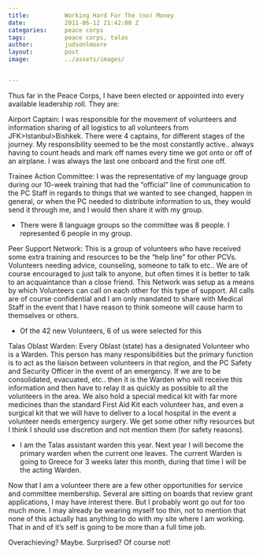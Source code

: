 ```yaml
---
title:			Working Hard For The (no) Money
date:			2011-06-12 21:42:00 Z
categories:		peace corps
tags:			peace corps, talas
author:			judsonlmoore
layout:			post
image:			../assets/images/


---
```


Thus far in the Peace Corps, I have been elected or appointed into every available leadership roll. They are:

Airport Captain:
I was responsible for the movement of volunteers and information sharing of all logistics to all volunteers from JFK>Istanbul>Bishkek. There were 4 captains, for different stages of the journey. My responsibility seemed to be the most constantly active.. always having to count heads and mark off names every time we got onto or off of an airplane. I was always the last one onboard and the first one off.

Trainee Action Committee:
I was the representative of my language group during our 10-week training that had the “official” line of communication to the PC Staff in regards to things that we wanted to see changed, happen in general, or when the PC needed to distribute information to us, they would send it through me, and I would then share it with my group.

- There were 8 language groups so the committee was 8 people. I represented 6 people in my group.

Peer Support Network:
This is a group of volunteers who have received some extra training and resources to be the “help line” for other PCVs. Volunteers needing advice, counseling, someone to talk to etc.. We are of course encouraged to just talk to anyone, but often times it is better to talk to an acquaintance than a close friend. This Network was setup as a means by which Volunteers can call on each other for this type of support. All calls are of course confidential and I am only mandated to share with Medical Staff in the event that I have reason to think someone will cause harm to themselves or others.

- Of the 42 new Volunteers, 6 of us were selected for this

Talas Oblast Warden:
Every Oblast (state) has a designated Volunteer who is a Warden. This person has many responsibilities but the primary function is to act as the liaison between volunteers in that region, and the PC Safety and Security Officer in the event of an emergency. If we are to be consolidated, evacuated, etc.. then it is the Warden who will receive this information and then have to relay it as quickly as possible to all the volunteers in the area. We also hold a special medical kit with far more medicines than the standard First Aid Kit each volunteer has, and even a surgical kit that we will have to deliver to a local hospital in the event a volunteer needs emergency surgery. We get some other nifty resources but I think I should use discretion and not mention them (for safety reasons).

- I am the Talas assistant warden this year. Next year I will become the primary warden when the current one leaves. The current Warden is going to Greece for 3 weeks later this month, during that time I will be the acting Warden.

Now that I am a volunteer there are a few other opportunities for service and committee membership. Several are sitting on boards that review grant applications, I may have interest there. But I probably wont go out for too much more. I may already be wearing myself too thin, not to mention that none of this actually has anything to do with my site where I am working. That in and of it’s self is going to be more than a full time job.

Overachieving? Maybe. Surprised? Of course not!
